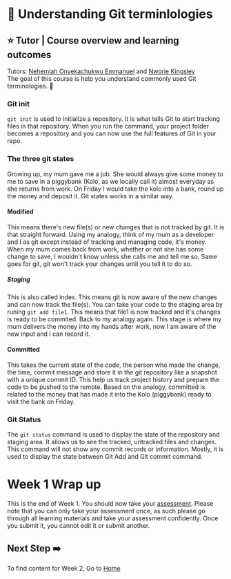 # :flags: Understanding Git terminlologies

## :star: Tutor | Course overview and learning outcomes 

Tutors: [Nehemiah Onyekachukwu Emmanuel](https://github.com/devgenix) and [Nworie Kingsley](https://github.com/nworiekingslee) <br>
The goal of this course is help you understand commonly used Git terminologies. 🚀

### Git init

```git init``` is used to initialize a repository. It is what tells Git to start tracking files in that repository. When you run the command, your project folder becomes a repository and you can now use the full features of Git in your repo. 

### The three git states
Growing up, my mum gave me a job. She would always give some money to me to save in a piggybank (Kolo, as we locally call it) almost everyday as she returns from work. On Friday I would take the kolo into a bank, round up the money and deposit it. Git states works in a similar way.

#### Modified
This means there's new file(s) or new changes that is not tracked by git. It is that straight forward. Using my analogy, think of my mum as a developer and I as git except instead of tracking and managing code, it's money. When my mum comes back from work, whether or not she has some change to save, I wouldn't know unless she calls me and tell me so. Same goes for git, git won't track your changes until you tell it to do so.

##### Staging
This is also called index. This means git is now aware of the new changes and can now track the file(s). You can take your code to the staging area by runing `git add file1`. This means that file1 is now tracked and it's changes is ready to be commited. Back to my analogy again. This stage is where my mum delivers the money into my hands after work, now I am aware of the new input and I can record it.

#### Committed
This takes the current state of the code, the person who made the change, the time, commit message and store it in the git repository like a snapshot with a unique commit ID. This help us track project history and prepare the code to be pushed to the remote. Based on the analogy, committed is related to the money that has made it into the Kolo (piggybank) ready to visit the bank on Friday.

### Git Status
The ```git status``` command is used to display the state of the repository and staging area. It allows us to see the tracked, untracked files and changes. This command will not show any commit records or information. Mostly, it is used to display the state between Git Add and Git commit command.

# Week 1 Wrap up
This is the end of Week 1. You should now take your [assessment](https://forms.gle/KTEkixQDzessvcsP9).
Please note that you can only take your assessment once, as such please go through all learning materials and take your assessment confidently. Once you submit it, you cannot edit it or submit another.

## Next Step :arrow_right:
To find content for Week 2, Go to [Home](../../../)
